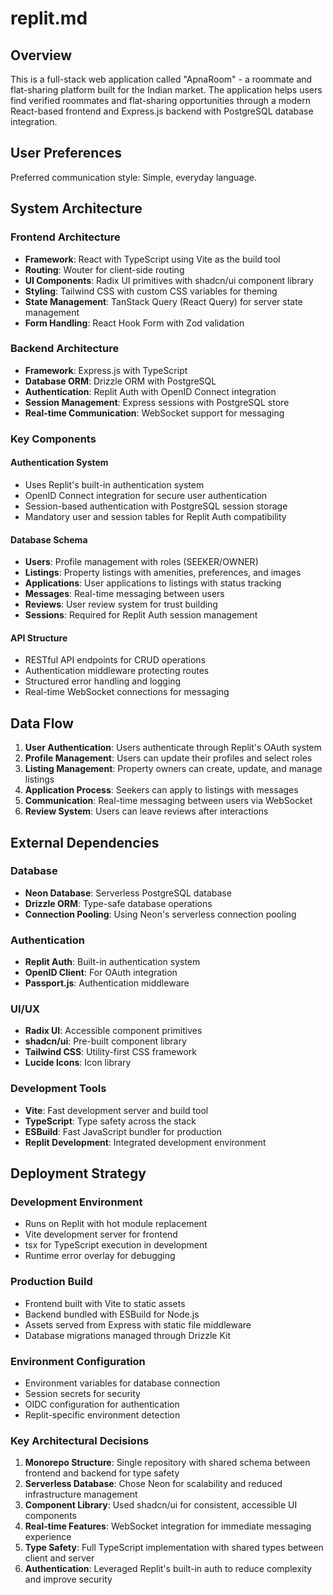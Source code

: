 # replit.md

## Overview

This is a full-stack web application called "ApnaRoom" - a roommate and flat-sharing platform built for the Indian market. The application helps users find verified roommates and flat-sharing opportunities through a modern React-based frontend and Express.js backend with PostgreSQL database integration.

## User Preferences

Preferred communication style: Simple, everyday language.

## System Architecture

### Frontend Architecture
- **Framework**: React with TypeScript using Vite as the build tool
- **Routing**: Wouter for client-side routing
- **UI Components**: Radix UI primitives with shadcn/ui component library
- **Styling**: Tailwind CSS with custom CSS variables for theming
- **State Management**: TanStack Query (React Query) for server state management
- **Form Handling**: React Hook Form with Zod validation

### Backend Architecture
- **Framework**: Express.js with TypeScript
- **Database ORM**: Drizzle ORM with PostgreSQL
- **Authentication**: Replit Auth with OpenID Connect integration
- **Session Management**: Express sessions with PostgreSQL store
- **Real-time Communication**: WebSocket support for messaging

### Key Components

#### Authentication System
- Uses Replit's built-in authentication system
- OpenID Connect integration for secure user authentication
- Session-based authentication with PostgreSQL session storage
- Mandatory user and session tables for Replit Auth compatibility

#### Database Schema
- **Users**: Profile management with roles (SEEKER/OWNER)
- **Listings**: Property listings with amenities, preferences, and images
- **Applications**: User applications to listings with status tracking
- **Messages**: Real-time messaging between users
- **Reviews**: User review system for trust building
- **Sessions**: Required for Replit Auth session management

#### API Structure
- RESTful API endpoints for CRUD operations
- Authentication middleware protecting routes
- Structured error handling and logging
- Real-time WebSocket connections for messaging

## Data Flow

1. **User Authentication**: Users authenticate through Replit's OAuth system
2. **Profile Management**: Users can update their profiles and select roles
3. **Listing Management**: Property owners can create, update, and manage listings
4. **Application Process**: Seekers can apply to listings with messages
5. **Communication**: Real-time messaging between users via WebSocket
6. **Review System**: Users can leave reviews after interactions

## External Dependencies

### Database
- **Neon Database**: Serverless PostgreSQL database
- **Drizzle ORM**: Type-safe database operations
- **Connection Pooling**: Using Neon's serverless connection pooling

### Authentication
- **Replit Auth**: Built-in authentication system
- **OpenID Client**: For OAuth integration
- **Passport.js**: Authentication middleware

### UI/UX
- **Radix UI**: Accessible component primitives
- **shadcn/ui**: Pre-built component library
- **Tailwind CSS**: Utility-first CSS framework
- **Lucide Icons**: Icon library

### Development Tools
- **Vite**: Fast development server and build tool
- **TypeScript**: Type safety across the stack
- **ESBuild**: Fast JavaScript bundler for production
- **Replit Development**: Integrated development environment

## Deployment Strategy

### Development Environment
- Runs on Replit with hot module replacement
- Vite development server for frontend
- tsx for TypeScript execution in development
- Runtime error overlay for debugging

### Production Build
- Frontend built with Vite to static assets
- Backend bundled with ESBuild for Node.js
- Assets served from Express with static file middleware
- Database migrations managed through Drizzle Kit

### Environment Configuration
- Environment variables for database connection
- Session secrets for security
- OIDC configuration for authentication
- Replit-specific environment detection

### Key Architectural Decisions

1. **Monorepo Structure**: Single repository with shared schema between frontend and backend for type safety
2. **Serverless Database**: Chose Neon for scalability and reduced infrastructure management
3. **Component Library**: Used shadcn/ui for consistent, accessible UI components
4. **Real-time Features**: WebSocket integration for immediate messaging experience
5. **Type Safety**: Full TypeScript implementation with shared types between client and server
6. **Authentication**: Leveraged Replit's built-in auth to reduce complexity and improve security